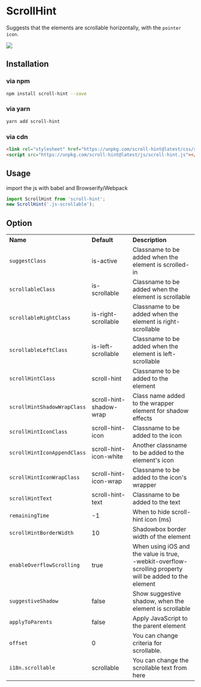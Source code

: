 # ScrollHint

Suggests that the elements are scrollable horizontally, with the `pointer icon`.

<img src="./assets/demo.gif">

## Installation

### via npm

```sh
npm install scroll-hint --save
```

### via yarn

```sh
yarn add scroll-hint
```

### via cdn

```html
<link rel="stylesheet" href="https://unpkg.com/scroll-hint@latest/css/scroll-hint.css">
<script src="https://unpkg.com/scroll-hint@latest/js/scroll-hint.js"></script>
```


## Usage

import the js with babel and Browserify/Webpack

```js
import ScrollHint from 'scroll-hint';
new ScrollHint('.js-scrollable');
```

## Option

<table class="table-">
  <tr>
    <th style="text-align:left;">Name</th>
    <th style="text-align:left;">Default</th>
    <th style="text-align:left;">Description</th>
  </tr>
  <tr>
    <td><code>suggestClass</code></td>
    <td>is-active</td>
    <td>Classname to be added when the element is scrolled-in</td>
  </tr>
  <tr>
    <td><code>scrollableClass</code></td>
    <td>is-scrollable</td>
    <td>Classname to be added when the element is scrollable</td>
  </tr>
  <tr>
    <td><code>scrollableRightClass</code></td>
    <td>is-right-scrollable</td>
    <td>Classname to be added when the element is right-scrollable</td>
  </tr>
  <tr>
    <td><code>scrollableLeftClass</code></td>
    <td>is-left-scrollable</td>
    <td>Classname to be added when the element is left-scrollable</td>
  </tr>
  <tr>
    <td><code>scrollHintClass</code></td>
    <td>scroll-hint</td>
    <td>Classname to be added to the element</td>
  </tr>
  <tr>
    <td><code>scrollHintShadowWrapClass</code></td>
    <td>scroll-hint-shadow-wrap</td>
    <td>Class name added to the wrapper element for shadow effects</td>
  </tr>
  <tr>
    <td><code>scrollHintIconClass</code></td>
    <td>scroll-hint-icon</td>
    <td>Classname to be added to the icon</td>
  </tr>
  <tr>
    <td><code>scrollHintIconAppendClass</code></td>
    <td>scroll-hint-icon-white</td>
    <td>Another classname to be added to the element's icon</td>
  </tr>
  <tr>
    <td><code>scrollHintIconWrapClass</code></td>
    <td>scroll-hint-icon-wrap</td>
    <td>Classname to be added to the icon's wrapper</td>
  </tr>
  <tr>
    <td><code>scrollHintText</code></td>
    <td>scroll-hint-text</td>
    <td>Classname to be added to the text</td>
  </tr>
  <tr>
    <td><code>remainingTime</code></td>
    <td>-1</td>
    <td>When to hide scroll-hint icon (ms)</td>
  </tr>
  <tr>
    <td><code>scrollHintBorderWidth</code></td>
    <td>10</td>
    <td>Shadowbox border width of the element</td>
  </tr>
  <tr>
    <td><code>enableOverflowScrolling</code></td>
    <td>true</td>
    <td>When using iOS and the value is true,<br>
          -webkit-overflow-scrolling property will be added to the element</td>
  </tr>
  <tr>
    <td><code>suggestiveShadow</code></td>
    <td>false</td>
    <td>Show suggestive shadow, when the element is scrollable</td>
  </tr>
  <tr>
    <td><code>applyToParents</code></td>
    <td>false</td>
    <td>Apply JavaScript to the parent element</td>
  </tr>
  <tr>
    <td><code>offset</code></td>
    <td>0</td>
    <td>You can change criteria for scrollable.</td>
  </tr>
  <tr>
    <td><code>i18n.scrollable</code></td>
    <td>scrollable</td>
    <td>You can change the scrollable text from here</td>
  </tr>
</table>
